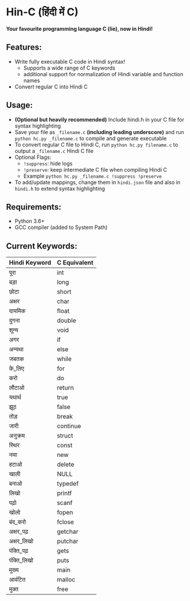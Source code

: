 # Hin-C (हिंदी में C)

**Your favourite programming language C (lie), now in Hindi!**

## Features:

- Write fully executable C code in Hindi syntax!
  - Supports a wide range of C keywords
  - additional support for normalization of Hindi variable and function names
- Convert regular C into Hindi C

## Usage:

- **(Optional but heavily recommended)** Include hindi.h in your C file for syntax highlighting
- Save your file as `_filename.c` **(including leading underscore)** and run `python hc.py _filename.c` to compile and generate executable
- To convert regular C file to Hindi C, run `python hc.py filename.c` to output a `_filename.c` Hindi C file
- Optional Flags:
  - `!suppress`: hide logs
  - `!preserve`: keep intermediate C file when compiling Hindi C
  - Example `python hc.py _filename.c !suppress !preserve`
- To add/update mappings, change them in `hindi.json` file and also in `hindi.h` to extend syntax highlighting

## Requirements:

- Python 3.6+
- GCC compiler (added to System Path)

## Current Keywords:

| Hindi Keyword | C Equivalent |
| ------------- | ------------ |
| पूरा          | int          |
| बड़ा          | long         |
| छोटा          | short        |
| अक्षर         | char         |
| दायमिक        | float        |
| दुगना         | double       |
| शून्य         | void         |
| अगर           | if           |
| अन्यथा        | else         |
| जबतक          | while        |
| के_लिए        | for          |
| करो           | do           |
| लौटाओ         | return       |
| यथार्थ        | true         |
| झूठ           | false        |
| तोड़          | break        |
| जारी          | continue     |
| अनुक्रम       | struct       |
| स्थिर         | const        |
| नया           | new          |
| हटाओ          | delete       |
| खाली          | NULL         |
| बनाओ          | typedef      |
| लिखो          | printf       |
| पढ़ो          | scanf        |
| खोलो          | fopen        |
| बंद_करो       | fclose       |
| अक्षर_पढ़     | getchar      |
| अक्षर_लिखो    | putchar      |
| पंक्ति_पढ़    | gets         |
| पंक्ति_लिखो   | puts         |
| मुख्य         | main         |
| आवंटित        | malloc       |
| मुक्त         | free         |
